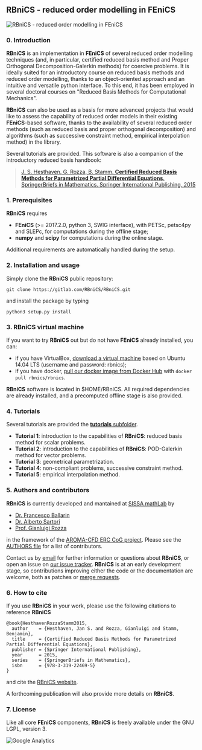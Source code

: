 ## RBniCS - reduced order modelling in FEniCS ##
![RBniCS - reduced order modelling in FEniCS](https://gitlab.com/RBniCS/RBniCS/raw/master/doc/rbnics-logo-small.png "RBniCS - reduced order modelling in FEniCS")

### 0. Introduction
**RBniCS** is an implementation in **FEniCS** of several reduced order modelling techniques (and, in particular, certified reduced basis method and Proper Orthogonal Decomposition-Galerkin methods) for coercive problems. It is ideally suited for an introductory course on reduced basis methods and reduced order modelling, thanks to an object-oriented approach and an intuitive and versatile python interface. To this end, it has been employed in several doctoral courses on "Reduced Basis Methods for Computational Mechanics".

**RBniCS** can also be used as a basis for more advanced projects that would like to assess the capability of reduced order models in their existing **FEniCS**-based software, thanks to the availability of several reduced order methods (such as reduced basis and proper orthogonal decomposition) and algorithms (such as successive constraint method, empirical interpolation method) in the library.

Several tutorials are provided. This software is also a companion of the introductory reduced basis handbook: 

> [J. S. Hesthaven, G. Rozza, B. Stamm. **Certified Reduced Basis Methods for Parametrized Partial Differential Equations**. SpringerBriefs in Mathematics. Springer International Publishing, 2015](http://www.springer.com/us/book/9783319224695)

### 1. Prerequisites
**RBniCS** requires
* **FEniCS** (>= 2017.2.0, python 3, SWIG interface), with PETSc, petsc4py and SLEPc, for computations during the offline stage;
* **numpy** and **scipy** for computations during the online stage.

Additional requirements are automatically handled during the setup.

### 2. Installation and usage
Simply clone the **RBniCS** public repository:
```
git clone https://gitlab.com/RBniCS/RBniCS.git
```
and install the package by typing
```
python3 setup.py install
```

### 3. RBniCS virtual machine
If you want to try **RBniCS** out but do not have **FEniCS** already installed, you can:
* if you have VirtualBox, [download a virtual machine](http://goo.gl/Q4nQ7E) based on Ubuntu 14.04 LTS (username and password: rbnics);
* if you have docker, [pull our docker image from Docker Hub](https://hub.docker.com/r/rbnics/rbnics/) with `docker pull rbnics/rbnics`.

**RBniCS** software is located in $HOME/RBniCS. All required dependencies are already installed, and a precomputed offline stage is also provided.

### 4. Tutorials
Several tutorials are provided the [**tutorials** subfolder](https://gitlab.com/RBniCS/RBniCS/tree/master/tutorials).
* **Tutorial 1**: introduction to the capabilities of **RBniCS**: reduced basis method for scalar problems.
* **Tutorial 2**: introduction to the capabilities of **RBniCS**: POD-Galerkin method for vector problems.
* **Tutorial 3**: geometrical parametrization.
* **Tutorial 4**: non-compliant problems, successive constraint method.
* **Tutorial 5**: empirical interpolation method.

### 5. Authors and contributors
**RBniCS** is currently developed and mantained at [SISSA mathLab](http://mathlab.sissa.it/) by
* [Dr. Francesco Ballarin](http://people.sissa.it/~fballarin/)
* [Dr. Alberto Sartori](https://scholar.google.it/citations?user=rdoHp_EAAAAJ&hl=en)
* [Prof. Gianluigi Rozza](http://people.sissa.it/~grozza/)

in the framework of the [AROMA-CFD ERC CoG project](http://people.sissa.it/~grozza/aroma-cfd/). Please see the [AUTHORS file](https://gitlab.com/RBniCS/RBniCS/raw/master/AUTHORS) for a list of contributors.

Contact us by [email](mailto:francesco.ballarin@sissa.it) for further information or questions about **RBniCS**, or open an issue on [our issue tracker](https://gitlab.com/RBniCS/RBniCS/issues). **RBniCS** is at an early development stage, so contributions improving either the code or the documentation are welcome, both as patches or [merge requests](https://gitlab.com/RBniCS/RBniCS/merge_requests).

### 6. How to cite
If you use **RBniCS** in your work, please use the following citations to reference **RBniCS**
```
@book{HesthavenRozzaStamm2015,
  author    = {Hesthaven, Jan S. and Rozza, Gianluigi and Stamm, Benjamin},
  title     = {Certified Reduced Basis Methods for Parametrized Partial Differential Equations},
  publisher = {Springer International Publishing},
  year      = 2015,
  series    = {SpringerBriefs in Mathematics},
  isbn      = {978-3-319-22469-5}
}
```
and cite the [RBniCS website](http://mathlab.sissa.it/rbnics).

A forthcoming publication will also provide more details on **RBniCS**.

### 7. License
Like all core **FEniCS** components, **RBniCS** is freely available under the GNU LGPL, version 3.

![Google Analytics](https://ga-beacon.appspot.com/UA-66224794-1/rbnics/readme?pixel)
